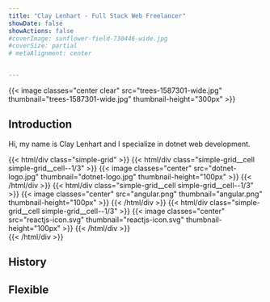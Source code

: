 ```yaml
---
title: "Clay Lenhart - Full Stack Web Freelancer"
showDate: false
showActions: false
#coverImage: sunflower-field-730446-wide.jpg
#coverSize: partial
# metaAlignment: center


---
```


{{< image classes="center clear" src="trees-1587301-wide.jpg" thumbnail="trees-1587301-wide.jpg" thumbnail-height="300px" >}}



## Introduction

Hi, my name is Clay Lenhart and I specialize in dotnet web development.



{{< html/div class="simple-grid" >}}
    {{< html/div class="simple-grid__cell simple-grid__cell--1/3" >}}
        {{< image classes="center" src="dotnet-logo.jpg" thumbnail="dotnet-logo.jpg" thumbnail-height="100px" >}}
    {{< /html/div >}}
    {{< html/div class="simple-grid__cell simple-grid__cell--1/3" >}}
        {{< image classes="center" src="angular.png" thumbnail="angular.png" thumbnail-height="100px" >}}
    {{< /html/div >}}
    {{< html/div class="simple-grid__cell simple-grid__cell--1/3" >}}
        {{< image classes="center" src="reactjs-icon.svg" thumbnail="reactjs-icon.svg" thumbnail-height="100px" >}}
    {{< /html/div >}}   
{{< /html/div >}}



## History



## Flexible

<!-- Image by <a href="https://pixabay.com/users/12019-12019/?utm_source=link-attribution&utm_medium=referral&utm_campaign=image&utm_content=1587301">David Mark</a> from <a href="https://pixabay.com//?utm_source=link-attribution&utm_medium=referral&utm_campaign=image&utm_content=1587301">Pixabay</a> -->

